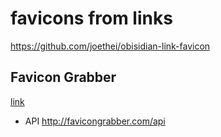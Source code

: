 # favicons from links
https://github.com/joethei/obisidian-link-favicon 

## Favicon Grabber
[link](https://favicongrabber.com/service-api-reference) 
- API http://favicongrabber.com/api 


